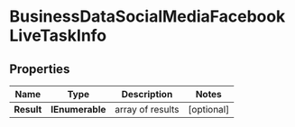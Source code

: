 # BusinessDataSocialMediaFacebookLiveTaskInfo


## Properties

| Name | Type | Description | Notes |
|------------ | ------------- | ------------- | -------------|
**Result** | **IEnumerable<BusinessDataSocialMediaFacebookLiveResultInfo>** | array of results |[optional]|